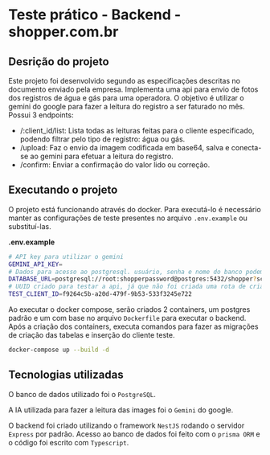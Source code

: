 # Teste prático - Backend - shopper.com.br

## Desrição do projeto

Este projeto foi desenvolvido segundo as especificações descritas no documento enviado pela empresa.
Implementa uma api para envio de fotos dos registros de água e gás para uma operadora. O objetivo é utilizar o gemini do google para fazer a leitura do registro a ser faturado no mês.
Possui 3 endpoints:

- /:client_id/list: Lista todas as leituras feitas para o cliente especificado, podendo filtrar pelo tipo de registro: água ou gás.
- /upload: Faz o envio da imagem codificada em base64, salva e conecta-se ao gemini para efetuar a leitura do registro.
- /confirm: Enviar a confirmação do valor lido ou correção.

## Executando o projeto

O projeto está funcionando através do docker. Para executá-lo é necessário manter as configurações de teste presentes no arquivo `.env.example` ou substituí-las.

**.env.example**

```bash
# API key para utilizar o gemini
GEMINI_API_KEY=
# Dados para acesso ao postgresql. usuário, senha e nome do banco podem ser alterados
DATABASE_URL=postgresql://root:shopperpassword@postgres:5432/shopper?schema=public
# UUID criado para testar a api, já que não foi criada uma rota de criação de cliente.
TEST_CLIENT_ID=f9264c5b-a20d-479f-9b53-533f3245e722
```

Ao executar o docker compose, serão criados 2 containers, um postgres padrão e um com base no arquivo `Dockerfile` para executar o backend. Após a criação dos containers, executa comandos para fazer as migrações de criação das tabelas e inserção do cliente teste.

```bash
docker-compose up --build -d
```

## Tecnologias utilizadas

O banco de dados utilizado foi o `PostgreSQL`.

A IA utilizada para fazer a leitura das images foi o `Gemini` do google.

O backend foi criado utilizando o framework `NestJS` rodando o servidor `Express` por padrão. Acesso ao banco de dados foi feito com o `prisma ORM` e o código foi escrito com `Typescript`.
